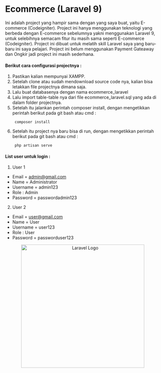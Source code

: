 # Ecommerce (Laravel 9)
Ini adalah project yang hampir sama dengan yang saya buat, yaitu E-commerce (Codeigniter). Project ini hanya menggunakan teknologi yang berbeda dengan E-commerce sebelumnya yakni menggunakan Laravel 9, untuk selebihnya semacam fitur itu masih sama seperti E-commerce (Codeigniter). Project ini dibuat untuk melatih skill Laravel saya yang baru-baru ini saya pelajari. Project ini belum menggunakan Payment Gateaway dan Ongkir jadi project ini masih sederhana.

<h4>Berikut cara configurasi projectnya : </h4>

1. Pastikan kalian mempunyai XAMPP.
2. Setelah clone atau sudah mendownload source code nya, kalian bisa letakkan file projectnya dimana saja.
3. Lalu buat databasenya dengan nama ecommerce_laravel
4. Lalu import table-table nya dari file ecommerce_laravel.sql yang ada di dalam folder projectnya.
5. Setelah itu jalankan perintah composer install, dengan mengetikkan perintah berikut pada git bash atau cmd :
   ```
    composer install
   ```
6. Setelah itu project nya baru bisa di run, dengan mengetikkan perintah berikut pada git bash atau cmd :
   ```
    php artisan serve
   ```
   
   
<h4>List user untuk login : </h4>

1. User 1
- Email = admin@gmail.com  
- Name = Administrator
- Username = admin123
- Role : Admin
- Password = passwordadmin123

2. User 2
- Email = user@gmail.com
- Name = User
- Username = user123
- Role : User
- Password = passworduser123

<p align="center"><a href="https://laravel.com" target="_blank"><img src="https://raw.githubusercontent.com/laravel/art/master/logo-lockup/5%20SVG/2%20CMYK/1%20Full%20Color/laravel-logolockup-cmyk-red.svg" width="400" alt="Laravel Logo"></a></p>
